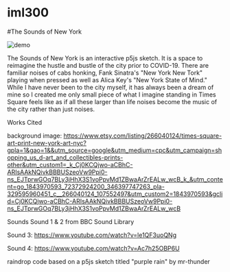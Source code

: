 # iml300 
#The Sounds of New York

![demo]()

The Sounds of New York is an interactive p5js sketch. It is a space to reimagine the hustle and bustle of the city prior to COVID-19. There are familiar noises of cabs honking, Fank Sinatra's "New York New Tork" playing when pressed as well as Alica Key's "New York State of Mind." While I have never been to the city myself, it has always been a dream of mine so I created me only small piece of what I imagine standing in Times Square feels like as if all these larger than life noises become the music of the city rather than just noises.

Works Cited

background image: https://www.etsy.com/listing/266040124/times-square-art-print-new-york-art-nyc?gpla=1&gao=1&&utm_source=google&utm_medium=cpc&utm_campaign=shopping_us_d-art_and_collectibles-prints-other&utm_custom1=_k_Cj0KCQjwo-aCBhC-ARIsAAkNQivkBBBUSzeoVw9Ppi0-ns_EJTprwGOq7BLy3jHhX3S1voPpvMd1ZBwaArZrEALw_wcB_k_&utm_content=go_1843970593_72372924200_346397747263_pla-329595960451_c__266040124_107552497&utm_custom2=1843970593&gclid=Cj0KCQjwo-aCBhC-ARIsAAkNQivkBBBUSzeoVw9Ppi0-ns_EJTprwGOq7BLy3jHhX3S1voPpvMd1ZBwaArZrEALw_wcB

Sounds
  Sound 1 & 2 from BBC Sound Library
  
  Sound 3: https://www.youtube.com/watch?v=le1QF3uoQNg
  
  Sound 4: https://www.youtube.com/watch?v=Ac7h25OBP6U
  
  raindrop code based on a p5js sketch titled "purple rain" by mr-thunder
  

